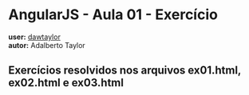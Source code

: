 # AngularJS - Aula 01 - Exercício   
**user:** [dawtaylor](https://github.com/dawtaylor)  
**autor:** Adalberto Taylor

## Exercícios resolvidos nos arquivos ex01.html, ex02.html e ex03.html